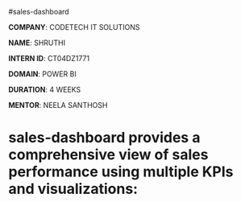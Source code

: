 #sales-dashboard

**COMPANY**: CODETECH IT SOLUTIONS

**NAME**: SHRUTHI

**INTERN ID**: CT04DZ1771

**DOMAIN**: POWER BI

**DURATION**: 4 WEEKS

**MENTOR**: NEELA SANTHOSH

# sales-dashboard provides a comprehensive view of sales performance using multiple KPIs and visualizations:
